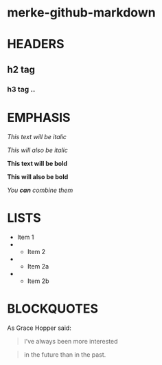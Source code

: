 # merke-github-markdown

# HEADERS

## h2 tag

### h3 tag .. 


# EMPHASIS
*This text will be italic*

_This will also be italic_

**This text will be bold**

__This will also be bold__

*You **can** combine them*


# LISTS

* Item 1
* * Item 2  
* * Item 2a  
* * Item 2b

# BLOCKQUOTES
As Grace Hopper said:

> I’ve always been more interested

> in the future than in the past.



